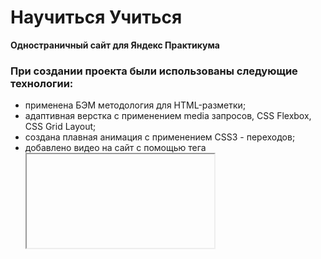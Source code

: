 # Научиться Учиться

**Одностраничный сайт для Яндекс Практикума**

###  При создании проекта были использованы следующие технологии:
* применена БЭМ методология для HTML-разметки;
* адаптивная верстка с применением media запросов, CSS Flexbox, CSS Grid Layout;
* создана плавная анимация с применением CSS3 - переходов;
* добавлено видео на сайт с помощью тега <iframe>;
